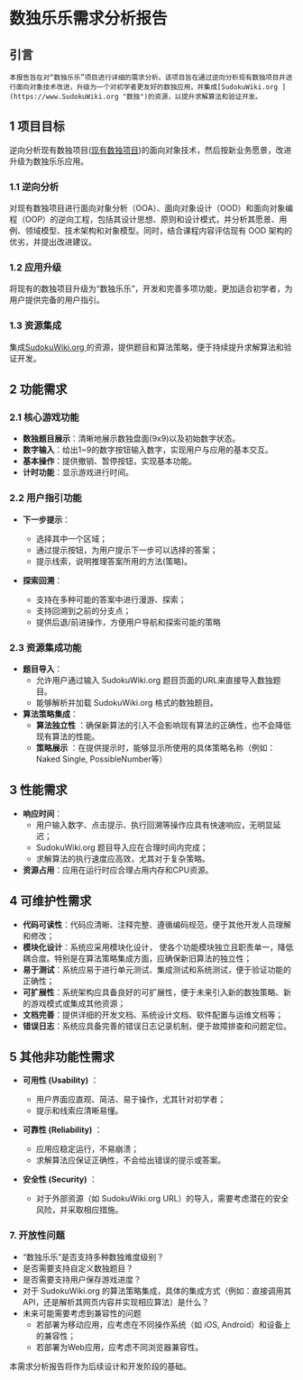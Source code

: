 # 数独乐乐需求分析报告

## 引言

    本报告旨在对“数独乐乐”项目进行详细的需求分析。该项目旨在通过逆向分析现有数独项目并进行面向对象技术改进，升级为一个对初学者更友好的数独应用，并集成[SudokuWiki.org ](https://www.SudokuWiki.org "数独")的资源，以提升求解算法和验证开发。

## 1 项目目标

逆向分析现有数独项⽬([现有数独项目](https://github.com/jonasgeiler/sudoku))的⾯向对象技术，然后按新业务愿景，改进升级为数独乐乐应⽤。

### 1.1 逆向分析

对现有数独项目进行面向对象分析（OOA）、面向对象设计（OOD）和面向对象编程（OOP）的逆向工程，包括其设计思想、原则和设计模式，并分析其愿景、用例、领域模型、技术架构和对象模型。同时，结合课程内容评估现有 OOD 架构的优劣，并提出改进建议。

### 1.2 应用升级

将现有的数独项目升级为“数独乐乐”，开发和完善多项功能，更加适合初学者，为用户提供完备的用户指引。

### 1.3 资源集成

集成[SudokuWiki.org ](https://www.SudokuWiki.org "数独")的资源，提供题目和算法策略，便于持续提升求解算法和验证开发。

## 2 功能需求

### 2.1 核心游戏功能

* **数独题目展示**：清晰地展示数独盘面(9x9)以及初始数字状态。
* **数字输入**：给出1~9的数字按钮输入数字，实现用户与应用的基本交互。
* **基本操作**：提供撤销、暂停按钮，实现基本功能。
* **计时功能**：显示游戏进行时间。

### 2.2 用户指引功能

* **下一步提示**：

  * 选择其中一个区域；
  * 通过提⽰按钮，为⽤户提⽰下⼀步可以选择的答案；
  * 提⽰线索，说明推理答案所⽤的⽅法(策略)。
* **探索回溯**：

  * 支持在多种可能的答案中进行漫游、探索；
  * 支持回溯到之前的分支点；
  * 提供后退/前进操作，方便用户导航和探索可能的策略

### 2.3 资源集成功能

* **题目导入**：
  * 允许用户通过输入 SudokuWiki.org 题目页面的URL来直接导入数独题目。
  * 能够解析并加载 SudokuWiki.org 格式的数独题目。
* **算法策略集成**：
  * **算法独立性** ：确保新算法的引入不会影响现有算法的正确性，也不会降低现有算法的性能。
  * **策略展示** ：在提供提示时，能够显示所使用的具体策略名称（例如：Naked Single, PossibleNumber等）

## 3 性能需求

* **响应时间**：
  * 用户输入数字、点击提示、执行回溯等操作应具有快速响应，无明显延迟；
  * SudokuWiki.org 题目导入应在合理时间内完成；
  * 求解算法的执行速度应高效，尤其对于复杂策略。
* **资源占用**：应用在运行时应合理占用内存和CPU资源。

## 4 可维护性需求

* **代码可读性**：代码应清晰、注释完整、遵循编码规范，便于其他开发人员理解和修改；
* **模块化设计**：系统应采用模块化设计， 使各个功能模块独立且职责单一，降低耦合度。特别是在算法策略集成方面，应确保新旧算法的独立性；
* **易于测试**：系统应易于进行单元测试、集成测试和系统测试，便于验证功能的正确性；
* **可扩展性**：系统架构应具备良好的可扩展性，便于未来引入新的数独策略、新的游戏模式或集成其他资源；
* **文档完善**：提供详细的开发文档、系统设计文档、软件配置与运维⽂档等；
* **错误日志**：系统应具备完善的错误日志记录机制，便于故障排查和问题定位。

## 5 其他非功能性需求

* **可用性 (Usability)** ：

  * 用户界面应直观、简洁、易于操作，尤其针对初学者；
  * 提示和线索应清晰易懂。
* **可靠性 (Reliability)** ：

  * 应用应稳定运行，不易崩溃；
  * 求解算法应保证正确性，不会给出错误的提示或答案。
* **安全性 (Security)** ：

  * 对于外部资源（如 SudokuWiki.org URL）的导入，需要考虑潜在的安全风险，并采取相应措施。

### 7. 开放性问题

* “数独乐乐”是否支持多种数独难度级别？
* 是否需要支持自定义数独题目？
* 是否需要支持用户保存游戏进度？
* 对于 SudokuWiki.org 的算法策略集成，具体的集成方式（例如：直接调用其API，还是解析其网页内容并实现相应算法）是什么？
* 未来可能需要考虑到兼容性的问题
  * 若部署为移动应用，应考虑在不同操作系统（如 iOS, Android）和设备上的兼容性；
  * 若部署为Web应用，应考虑不同浏览器兼容性。

本需求分析报告将作为后续设计和开发阶段的基础。
